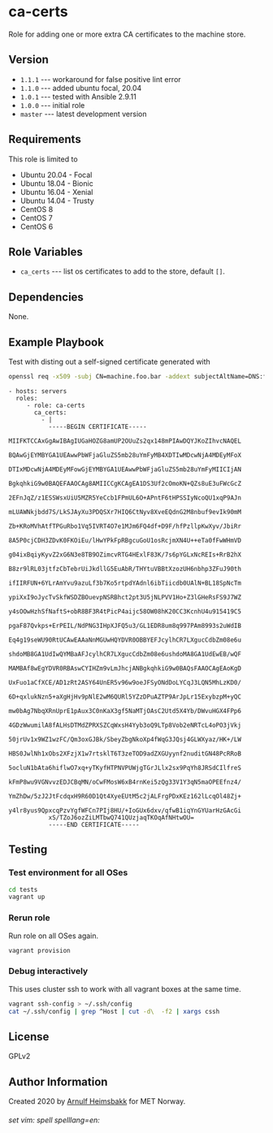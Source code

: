 ca-certs
========

Role for adding one or more extra CA certificates to the machine store.

Version
-------

* `1.1.1` --- workaround for false positive lint error
* `1.1.0` --- added ubuntu focal, 20.04
* `1.0.1` --- tested with Ansible 2.9.11
* `1.0.0` --- initial role
* `master` --- latest development version

Requirements
------------

This role is limited to

* Ubuntu 20.04 - Focal
* Ubuntu 18.04 - Bionic
* Ubuntu 16.04 - Xenial
* Ubuntu 14.04 - Trusty
* CentOS 8
* CentOS 7
* CentOS 6

Role Variables
--------------

* `ca_certs` --- list os certificates to add to the store, default `[]`.

Dependencies
------------

None.

Example Playbook
----------------

Test with disting out a self-signed certificate generated with

```bash
openssl req -x509 -subj CN=machine.foo.bar -addext subjectAltName=DNS:foo.bar -newkey rsa:4096 -keyout machine.key -nodes -out machine-fullchain.pem -days 365
```

    - hosts: servers
      roles:
         - role: ca-certs
           ca_certs:
             - |
               -----BEGIN CERTIFICATE-----
               MIIFKTCCAxGgAwIBAgIUGaHOZG8amUP2OUuZs2qx148mPIAwDQYJKoZIhvcNAQEL
               BQAwGjEYMBYGA1UEAwwPbWFjaGluZS5mb28uYmFyMB4XDTIwMDcwNjA4MDEyMFoX
               DTIxMDcwNjA4MDEyMFowGjEYMBYGA1UEAwwPbWFjaGluZS5mb28uYmFyMIICIjAN
               BgkqhkiG9w0BAQEFAAOCAg8AMIICCgKCAgEA1DS3Uf2cOmoKN+QZs8uE3uFWcGcZ
               2EFnJqZ/z1ESSWsxUiU5MZR5YeCcb1FPmUL6O+APntF6tHPSSIyNcoQU1xqP9AJn
               mLUAWNkjbdd7S/LkSJAyXu3PDQSXr7HIQ6CtNyv8XveEQdnG2M8nbuf9evIk90mM
               Zb+KRoMVhAtfTPGuRbo1Vq5IVRT4O7e1MJm6FQ4df+D9F/hfPzllpKwXyv/JbiRr
               8A5P0cjCDH3ZDvK0FKOiEu/lHwYPkFpRBgcuGoU1osRcjmXN4U++eTa0fFwWHmVD
               g04ixBqiyKyvZ2xG6N3e8TB9OZimcvRTG4HExlF83K/7s6pYGLxNcREIs+RrB2hX
               B8zr9lRL03jtfzCbTebrUiJkdllG5EuAbR/THYtuVBBtXzozUH6nbhp3ZFuJ90th
               ifIIRFUN+6YLrAmYvu9azuLf3b7Ko5rtpdYAdnl6ibTiicdb0UAlN+BL18SpNcTm
               ypiXxI9oJycTvSkfWSDZBOuevpNSRBhct2pt3U5jNLPVV1Ho+Z3lGHeRsFS9J7WZ
               y4sOOwHzhSfNaftS+obR8BF3R4tPicP4aijc58OW08hK20CC3KcnhU4u915419C5
               pgaF87Qvkps+ErPEIL/NdPNG3IHpXJFQ5u3/GL1EDR8um8q997PAm8993s2uWdIB
               Eq4g19seWU90RtUCAwEAAaNnMGUwHQYDVR0OBBYEFJcylhCR7LXgucCdbZm08e6u
               shdoMB8GA1UdIwQYMBaAFJcylhCR7LXgucCdbZm08e6ushdoMA8GA1UdEwEB/wQF
               MAMBAf8wEgYDVR0RBAswCYIHZm9vLmJhcjANBgkqhkiG9w0BAQsFAAOCAgEAoKgD
               UxFuo1aCfXCE/AD1zRt2ASY64UnER5v96w9oeJFSyONdDoLYCqJ3LQN5MhLzKD0/
               6D+qxlukNzn5+aXgHjHv9pNlE2wM6QURl5YZzDPuAZTP9ArJpLr15ExybzpM+yQC
               mw0bAg7NbqXRnUprE1pAux3C0nKaX3gf5NaMTjOAsC2Utd5X4Yb/DWvuHGX4FPp6
               4GDzWwumilA8fALHsDTMdZPRXSZCqWxsH4Yyb3oQ9LTp8Vob2eNRTcL4oPO3jVkj
               50jrUv1x9WZ1wzFC/Qm3oxGJBk/SbeyZbgNkoXp4fWqG3JQsj4GLWXyaz/HK+/LW
               HBS0JwlNh1xObs2XFzjX1w7rtsklT6T3zeTOD9adZXGUyynf2nuditGN48PcRRoB
               5ocluN1bAta6hiflwO7xq+yTKyfHTPNVPUWjgTGrJLlx2sx9PqYh8JRSdCIlfreS
               kFmP8wu9VGNvvzEDJCBqMN/oCwFMosW6xB4rnKei5zQg33V1Y3qN5maOPEEfnz4/
               YmZhDw/5zJ2JtFcdqxH9R60D1Qt4XyeEUtM5c2jALFrgPDxKEz162lLcqOl48Zj+
               y4lr8yus9QpxcqPzvYgfWFCn7PIj8HU/+IoGUx6dxv/qfwB1iqYnGYUarHzGAcGi
               xS/TZoJ6ozZiLMTbwQ741QUzjaqTKOqAfNHtwOU=
               -----END CERTIFICATE-----


Testing
-------

### Test environment for all OSes

```bash
cd tests
vagrant up
```

### Rerun role

Run role on all OSes again.

```bash
vagrant provision
```

### Debug interactively

This uses cluster ssh to work with all vagrant boxes at the same time.

```bash
vagrant ssh-config > ~/.ssh/config
cat ~/.ssh/config | grep ^Host | cut -d\  -f2 | xargs cssh
```

License
-------

GPLv2

Author Information
------------------

Created 2020 by [Arnulf Heimsbakk](mailto:arnulf.heimsbakk@met.no) for MET Norway.

###### set vim: spell spelllang=en:
